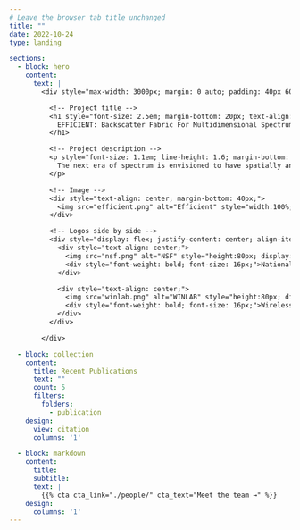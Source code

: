 ```yaml
---
# Leave the browser tab title unchanged
title: ""  
date: 2022-10-24
type: landing

sections:
  - block: hero
    content:
      text: |
        <div style="max-width: 3000px; margin: 0 auto; padding: 40px 60px; box-sizing: border-box;">

          <!-- Project title -->
          <h1 style="font-size: 2.5em; margin-bottom: 20px; text-align: center;">
            EFFICIENT: Backscatter Fabric For Multidimensional Spectrum Situational Awareness and Protection
          </h1>

          <!-- Project description -->
          <p style="font-size: 1.1em; line-height: 1.6; margin-bottom: 30px; text-align: center;">
            The next era of spectrum is envisioned to have spatially and spectrally adjacent systems that are dynamic...
          </p>

          <!-- Image -->
          <div style="text-align: center; margin-bottom: 40px;">
            <img src="efficient.png" alt="Efficient" style="width:100%; max-width:100%; height:auto; display:block; margin: 0 auto;">
          </div>

          <!-- Logos side by side -->
          <div style="display: flex; justify-content: center; align-items: center; gap: 80px; flex-wrap: wrap; margin-bottom: 20px;">
            <div style="text-align: center;">
              <img src="nsf.png" alt="NSF" style="height:80px; display:block; margin: 0 auto 10px;">
              <div style="font-weight: bold; font-size: 16px;">National Science Foundation (NSF)</div>
            </div>

            <div style="text-align: center;">
              <img src="winlab.png" alt="WINLAB" style="height:80px; display:block; margin: 0 auto 10px;">
              <div style="font-weight: bold; font-size: 16px;">Wireless Information Network Laboratory (WINLAB)</div>
            </div>
          </div>

        </div>

  - block: collection
    content:
      title: Recent Publications
      text: ""
      count: 5
      filters:
        folders:
          - publication
    design:
      view: citation
      columns: '1'

  - block: markdown
    content:
      title:
      subtitle:
      text: |
        {{% cta cta_link="./people/" cta_text="Meet the team →" %}}
    design:
      columns: '1'
---
```

